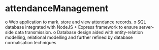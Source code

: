 # attendanceManagement
o	Web application to mark, store and view attendance records.
o	SQL database integrated with NodeJS + Express framework to ensure server-side data transmission.
o	Database design aided with entity-relation modelling, relational modelling and further refined by database normalisation techniques.
